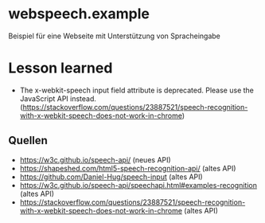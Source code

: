 # webspeech.example
Beispiel für eine Webseite mit Unterstützung von Spracheingabe

# Lesson learned
* The x-webkit-speech input field attribute is deprecated. Please use the JavaScript API instead. (https://stackoverflow.com/questions/23887521/speech-recognition-with-x-webkit-speech-does-not-work-in-chrome)

## Quellen
* https://w3c.github.io/speech-api/ (neues API)
* https://shapeshed.com/html5-speech-recognition-api/  (altes API)
* https://github.com/Daniel-Hug/speech-input (altes API)
* https://w3c.github.io/speech-api/speechapi.html#examples-recognition (altes API)
* https://stackoverflow.com/questions/23887521/speech-recognition-with-x-webkit-speech-does-not-work-in-chrome (altes API)

